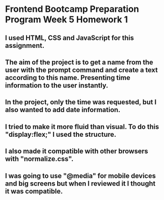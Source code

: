 # Frontend Bootcamp Preparation Program Week 5 Homework 1

## I used HTML, CSS and JavaScript for this assignment.

## The aim of the project is to get a name from the user with the prompt command and create a text according to this name. Presenting time information to the user instantly.

## In the project, only the time was requested, but I also wanted to add date information.

## I tried to make it more fluid than visual. To do this "display:flex;" I used the structure.

## I also made it compatible with other browsers with "normalize.css".
## I was going to use "@media" for mobile devices and big screens but when I reviewed it I thought it was compatible.